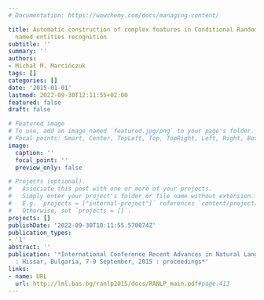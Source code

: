 ```yaml
---
# Documentation: https://wowchemy.com/docs/managing-content/

title: Automatic construction of complex features in Conditional Random Fields for
  named entities recognition
subtitle: ''
summary: ''
authors:
- Michał M. Marcińczuk
tags: []
categories: []
date: '2015-01-01'
lastmod: 2022-09-30T12:11:55+02:00
featured: false
draft: false

# Featured image
# To use, add an image named `featured.jpg/png` to your page's folder.
# Focal points: Smart, Center, TopLeft, Top, TopRight, Left, Right, BottomLeft, Bottom, BottomRight.
image:
  caption: ''
  focal_point: ''
  preview_only: false

# Projects (optional).
#   Associate this post with one or more of your projects.
#   Simply enter your project's folder or file name without extension.
#   E.g. `projects = ["internal-project"]` references `content/project/deep-learning/index.md`.
#   Otherwise, set `projects = []`.
projects: []
publishDate: '2022-09-30T10:11:55.570074Z'
publication_types:
- '1'
abstract: ''
publication: '*International Conference Recent Advances in Natural Language Processing
  : Hissar, Bulgaria, 7-9 September, 2015 : proceedings*'
links:
- name: URL
  url: http://lml.bas.bg/ranlp2015/docs/RANLP_main.pdf#page.413
---
```

